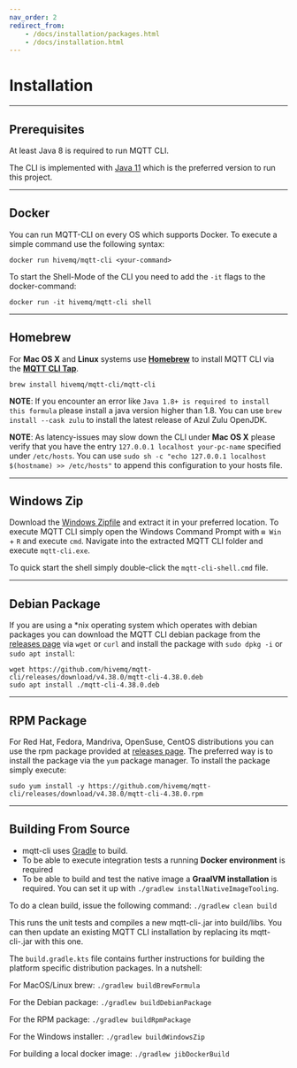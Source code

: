 ```yaml
---
nav_order: 2
redirect_from:
    - /docs/installation/packages.html
    - /docs/installation.html
---
```


# Installation

***

## Prerequisites

At least Java 8 is required to run MQTT CLI.

The CLI is implemented with [Java 11](https://www.azul.com/downloads/?version=java-11-lts&package=jdk#zulu) which is the
preferred version to run this project.

***

## Docker

You can run MQTT-CLI on every OS which supports Docker.
To execute a simple command use the following syntax:

```
docker run hivemq/mqtt-cli <your-command>
```

To start the Shell-Mode of the CLI you need to add the `-it` flags to the docker-command:

```
docker run -it hivemq/mqtt-cli shell
```

***

## Homebrew

For **Mac OS X** and **Linux** systems use **[Homebrew](https://brew.sh/)** to install MQTT CLI via the
**[MQTT CLI Tap](https://github.com/hivemq/homebrew-mqtt-cli)**.

```
brew install hivemq/mqtt-cli/mqtt-cli
```

**NOTE**: If you encounter an error like `Java 1.8+ is required to install this formula` please install a java version
higher than 1.8. You can use `brew install --cask zulu` to install the latest release of Azul Zulu OpenJDK.

**NOTE**: As latency-issues may slow down the CLI under **Mac OS X** please verify that you have the
entry `127.0.0.1 localhost your-pc-name` specified under `/etc/hosts`.
You can use `sudo sh -c "echo 127.0.0.1 localhost $(hostname) >> /etc/hosts"` to append this configuration to your
hosts file.

***

## Windows Zip

Download the [Windows Zipfile](https://github.com/hivemq/mqtt-cli/releases/download/v4.38.0/mqtt-cli-4.38.0-win.zip) and
extract it in your preferred location.
To execute MQTT CLI simply open the Windows Command Prompt with `⊞ Win` + `R` and execute `cmd`.
Navigate into the extracted MQTT CLI folder and execute `mqtt-cli.exe`.

To quick start the shell simply double-click the `mqtt-cli-shell.cmd` file.

***

## Debian Package

If you are using a *nix operating system which operates with debian packages you can download the MQTT CLI debian
package from the [releases page](https://github.com/hivemq/mqtt-cli/releases) via `wget` or `curl`
and install the package with `sudo dpkg -i`  or `sudo apt install`:

``` 
wget https://github.com/hivemq/mqtt-cli/releases/download/v4.38.0/mqtt-cli-4.38.0.deb
sudo apt install ./mqtt-cli-4.38.0.deb
``` 

***

## RPM Package

For Red Hat, Fedora, Mandriva, OpenSuse, CentOS distributions you can use the rpm package provided
at [releases page](https://github.com/hivemq/mqtt-cli/releases).
The preferred way is to install the package via the `yum` package manager. To install the package simply execute:

``` 
sudo yum install -y https://github.com/hivemq/mqtt-cli/releases/download/v4.38.0/mqtt-cli-4.38.0.rpm
```

***

## Building From Source

- mqtt-cli uses [Gradle](https://gradle.org/) to build.
- To be able to execute integration tests a running **Docker environment** is required
- To be able to build and test the native image a **GraalVM installation** is required. You can set it up
  with `./gradlew installNativeImageTooling`.

To do a clean build, issue the following command:
`./gradlew clean build`

This runs the unit tests and compiles a new mqtt-cli-<version>.jar into build/libs.
You can then update an existing MQTT CLI installation by replacing its mqtt-cli-<version>.jar with this one.

The `build.gradle.kts` file contains further instructions for building the platform specific distribution packages.
In a nutshell:

For MacOS/Linux brew:
`./gradlew buildBrewFormula`

For the Debian package:
`./gradlew buildDebianPackage`

For the RPM package:
`./gradlew buildRpmPackage`

For the Windows installer:
`./gradlew buildWindowsZip`

For building a local docker image:
`./gradlew jibDockerBuild`
